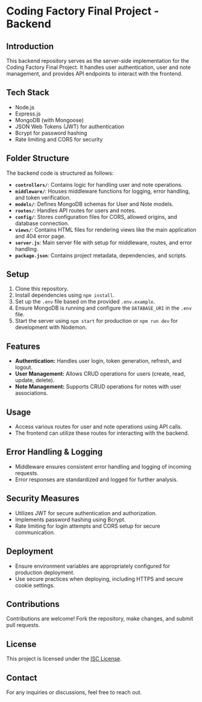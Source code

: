 # Coding Factory Final Project - Backend

## Introduction
This backend repository serves as the server-side implementation for the Coding Factory Final Project. It handles user authentication, user and note management, and provides API endpoints to interact with the frontend.

## Tech Stack
- Node.js
- Express.js
- MongoDB (with Mongoose)
- JSON Web Tokens (JWT) for authentication
- Bcrypt for password hashing
- Rate limiting and CORS for security

## Folder Structure
The backend code is structured as follows:
- **`controllers/`**: Contains logic for handling user and note operations.
- **`middleware/`**: Houses middleware functions for logging, error handling, and token verification.
- **`models/`**: Defines MongoDB schemas for User and Note models.
- **`routes/`**: Handles API routes for users and notes.
- **`config/`**: Stores configuration files for CORS, allowed origins, and database connection.
- **`views/`**: Contains HTML files for rendering views like the main application and 404 error page.
- **`server.js`**: Main server file with setup for middleware, routes, and error handling.
- **`package.json`**: Contains project metadata, dependencies, and scripts.

## Setup
1. Clone this repository.
2. Install dependencies using `npm install`.
3. Set up the `.env` file based on the provided `.env.example`.
4. Ensure MongoDB is running and configure the `DATABASE_URI` in the `.env` file.
5. Start the server using `npm start` for production or `npm run dev` for development with Nodemon.

## Features
- **Authentication:** Handles user login, token generation, refresh, and logout.
- **User Management:** Allows CRUD operations for users (create, read, update, delete).
- **Note Management:** Supports CRUD operations for notes with user associations.

## Usage
- Access various routes for user and note operations using API calls.
- The frontend can utilize these routes for interacting with the backend.

## Error Handling & Logging
- Middleware ensures consistent error handling and logging of incoming requests.
- Error responses are standardized and logged for further analysis.

## Security Measures
- Utilizes JWT for secure authentication and authorization.
- Implements password hashing using Bcrypt.
- Rate limiting for login attempts and CORS setup for secure communication.

## Deployment
- Ensure environment variables are appropriately configured for production deployment.
- Use secure practices when deploying, including HTTPS and secure cookie settings.

## Contributions
Contributions are welcome! Fork the repository, make changes, and submit pull requests.

## License
This project is licensed under the [ISC License](https://opensource.org/licenses/ISC).

## Contact
For any inquiries or discussions, feel free to reach out.

